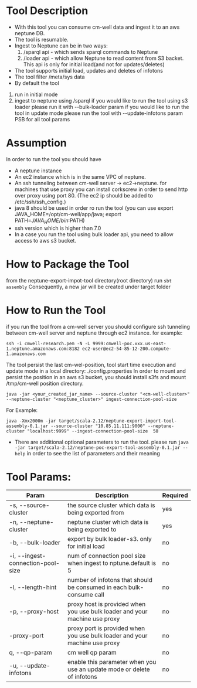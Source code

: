 # Tool Description
- With this tool you can consume cm-well data and ingest it to an aws neptune DB.
- The tool is resumable.
- Ingest to Neptune can be in two ways: 
    1. /sparql api - which sends sparql commands to Neptune
    2. /loader api - which allow Neptune to read content from S3 backet. This api is only for initial load(and not for updates/deletes)
- The tool supports initial load, updates and deletes of infotons
- The tool filter /meta/sys data
- By default the tool 
1. run in initial mode
2. ingest to neptune using /sparql
if you would like to run the tool using s3 loader please run it with --bulk-loader param
if you would like to run the tool in update mode please run the tool with --update-infotons param
PSB for all tool params

# Assumption
In order to run the tool you should have
- A neptune instance
- An ec2 instance which is in the same VPC of neptune.
- An ssh tunneling between cm-well server -> ec2->neptune.
for machines that use proxy you can install corkscrew in order to send http over proxy using port 80.
(The ec2 ip should be added to /etc/ssh/ssh_config.)
- java 8 should be used in order ro run the tool (you can use export JAVA_HOME=/opt/cm-well/app/java; export PATH=$JAVA_HOME/bin:$PATH)
- ssh version which is higher than 7.0
- In a case you run the tool using bulk loader api, you need to allow access to aws s3 bucket.

# How to Package the Tool
from the neptune-export-impot-tool directory(root directory) run
`sbt assembly`
Consequently, a new jar will be created under target folder

# How to Run the Tool
if you run the tool from a cm-well server you should configure ssh tunneling between cm-well server and neptune through ec2 instance.
for example: 

`ssh -i cmwell-research.pem -N -L 9999:cmwell-poc.xxx.us-east-1.neptune.amazonaws.com:8182 ec2-user@ec2-54-85-12-200.compute-1.amazonaws.com`

The tool persist the last cm-wel-position, tool start time execution and update mode in a local directory: ./config.properties
In order to mount and persist the position in an aws s3 bucket, you should install s3fs and mount /tmp/cm-well position directory.

`java -jar <your_created_jar_name> --source-cluster "<cm-well-cluster>" --neptune-cluster "<neptune_cluster>" ingest-connection-pool-size`

For Example:

`java -Xmx2000m -jar target/scala-2.12/neptune-export-import-tool-assembly-0.1.jar --source-cluster "10.85.11.111:9000" --neptune-cluster "localhost:9999" --ingest-connection-pool-size  50`

- There are additional optional parameters to run the tool.
 please run `java -jar target/scala-2.12/neptune-poc-export-tool-assembly-0.1.jar --help` 
in order to see the list of parameters and their meaning

# Tool Params:

| Param | Description | Required|
| --- | --- | ---|
|-s, --source-cluster|the source cluster which data is being exported from| yes|
|-n, --neptune-cluster |neptune cluster which data is being exported to| yes|                                                                                       
| -b, --bulk-loader   | export by bulk loader-s3. only for initial load |no|
| -i, --ingest-connection-pool-size | num of connection pool size when ingest to nptune.default is 5 |no|
|-l, --length-hint|number of infotons that should be consumed in each bulk-consume call| no|                      
|-p, --proxy-host|proxy host is provided when you use bulk loader and your machine use proxy|  no| 
|-proxy-port|proxy port is provided when you use bulk loader and your machine use proxy| no|                                           
|q, --qp-param |cm well qp param|no|             
|-u, --update-infotons|enable this parameter when you use an update mode or delete of infotons| no|        
              
                                             
                        

